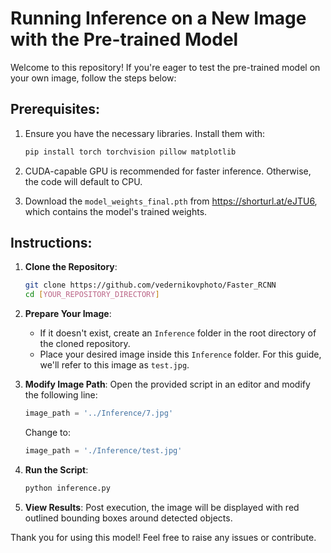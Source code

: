 # Running Inference on a New Image with the Pre-trained Model

Welcome to this repository! If you're eager to test the pre-trained model on your own image, follow the steps below:

## Prerequisites:

1. Ensure you have the necessary libraries. Install them with:
    ```bash
    pip install torch torchvision pillow matplotlib
    ```

2. CUDA-capable GPU is recommended for faster inference. Otherwise, the code will default to CPU.

3. Download the `model_weights_final.pth` from https://shorturl.at/eJTU6, which contains the model's trained weights.

## Instructions:

1. **Clone the Repository**:
    ```bash
    git clone https://github.com/vedernikovphoto/Faster_RCNN
    cd [YOUR_REPOSITORY_DIRECTORY]
    ```

2. **Prepare Your Image**:
    - If it doesn't exist, create an `Inference` folder in the root directory of the cloned repository.
    - Place your desired image inside this `Inference` folder. For this guide, we'll refer to this image as `test.jpg`.

3. **Modify Image Path**:
    Open the provided script in an editor and modify the following line:
    ```python
    image_path = '../Inference/7.jpg'
    ```
    Change to:
    ```python
    image_path = './Inference/test.jpg'
    ```

4. **Run the Script**:
    ```bash
    python inference.py
    ```

5. **View Results**:
    Post execution, the image will be displayed with red outlined bounding boxes around detected objects.

Thank you for using this model! Feel free to raise any issues or contribute.

